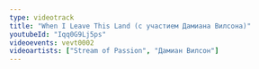 ```yaml
---
type: videotrack
title: "When I Leave This Land (с участием Дамиана Вилсона)"
youtubeId: "Iqq0G9Lj5ps"
videoevents: vevt0002
videoartists: ["Stream of Passion", "Дамиан Вилсон"]
---
```

